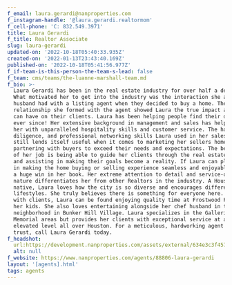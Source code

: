 ```yaml
---
f_email: laura.gerardi@nanproperties.com
f_instagram-handle: '@laura.gerardi.realtormom'
f_cell-phone: 'C: 832.549.3971'
title: Laura Gerardi
f_title: Realtor Associate
slug: laura-gerardi
updated-on: '2022-10-18T05:40:33.935Z'
created-on: '2022-01-13T23:43:40.169Z'
published-on: '2022-10-18T05:41:56.977Z'
f_if-team-is-this-person-the-team-s-lead: false
f_team: cms/teams/the-luanne-marshall-team.md
f_bio: >-
  Laura Gerardi has been in the real estate industry for over half a decade.
  What motivated her to get into the industry was the interaction she and her
  husband had with a listing agent when they decided to buy a home. The
  relationship she formed with the agent showed Laura the true impact a Realtor
  can have on their clients. Laura has been helping people find their dream home
  ever since! Her extensive background in management and sales has helped equip
  her with unparalleled hospitality skills and customer service. The hard work,
  diligence, and professional networking skills Laura used in her sales career
  still lends itself useful when it comes to marketing her sellers homes and
  partnering with buyers to exceed their needs and expectations. The best part
  of her job is being able to guide her clients through the real estate process
  and assisting in making their goals become a reality. If Laura can play a role
  in making the home buying or selling experience seamless and enjoyable, that’s
  a huge win in her book. Her extreme attention to detail and service-oriented
  nature differentiates her from other Realtors in the industry. A Houston
  native, Laura loves how the city is so diverse and encourages different
  lifestyles. She truly believes there is something for everyone here. When not
  with clients, Laura can be found enjoying quality time at Frostwood Park with
  her kids. She also loves entertaining alongside her chef husband in their new
  neighborhood in Bunker Hill Village. Laura specializes in the Galleria and
  Memorial areas but provides her clients with exceptional service at an
  elevated level all over Houston. For a meticulous, hardworking agent you can
  trust, call Laura Gerardi today. 
f_headshot:
  url:https://development.nanproperties.com/assets/external/634e3c3f4575180c55dac234_laurag.jpeg
  alt: null
f_website: https://www.nanproperties.com/agents/88806-laura-gerardi
layout: '[agents].html'
tags: agents
---
```



